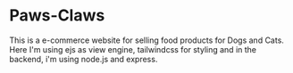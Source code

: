 # Paws-Claws
This is a e-commerce website for selling food products for Dogs and Cats. Here I'm using ejs as view engine, tailwindcss for styling and in the backend, i'm using node.js and express.
